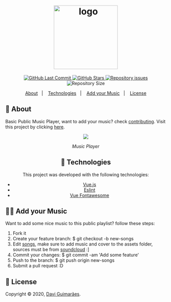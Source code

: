 <h1 align="center">
  <img alt="logo" src="https://i.imgur.com/iHflppC.png" width="200"/>
  <br>
</h1>

<p align="center">
  <a href="https://github.com/Davigl/vue-music-player/commits/master">
    <img alt="GitHub Last Commit" src="https://img.shields.io/github/last-commit/Davigl/vue-music-player?style=flat-square&color=ff69b4">
  </a>
  
  <a href="https://github.com/Davigl/vue-music-player/stargazers">
    <img alt="GitHub Stars" src="https://img.shields.io/github/stars/Davigl/vue-music-player.svg">
  </a>

  <a href="https://github.com/Davigl/vue-music-player/issues">
    <img alt="Repository issues" src="https://img.shields.io/github/issues/Davigl/vue-music-player?style=flat-square&color=yellow">
  </a>

  <img alt="Repository Size" src="https://img.shields.io/github/repo-size/Davigl/vue-music-player?style=flat-square&color=blueviolet">
</p>

<p align="center">
  <a href="#thinking-about">About</a>&nbsp;&nbsp;&nbsp;|&nbsp;&nbsp;&nbsp;
  <a href="#rocket-technologies">Technologies</a>&nbsp;&nbsp;&nbsp;|&nbsp;&nbsp;&nbsp;
  <a href="#user-content--add-your-music">Add your Music</a>&nbsp;&nbsp;&nbsp;|&nbsp;&nbsp;&nbsp;
  <a href="#memo-license">License</a>
</p>

## :thinking: About

Basic Public Music Player, want to add your music? check [contributing](#user-content--add-your-music). Visit this project by clicking [here](https://basic-music-player.netlify.com/).

<div align="center">

![](https://i.imgur.com/8AYdnRt.gif)

*Music Player*

## :rocket: Technologies

This project was developed with the following technologies:

- [Vue.js](https://github.com/axios/axios)
- [Eslint](https://github.com/eslint/eslint)
- [Vue Fontawesome](https://github.com/FortAwesome/vue-fontawesome)

</div>

## 💁🏻 Add your Music

Want to add some nice music to this public playlist? follow these steps:

1. Fork it
2. Create your feature branch: $ git checkout -b new-songs
3. Edit [songs](https://github.com/Davigl/vue-music-player/blob/master/src/mocks/songs.js), make sure to add music and cover to the assets folder, sources must be from [soundcloud](https://soundcloud.com/) :]
4. Commit your changes: $ git commit -am 'Add some feature'
5. Push to the branch: $ git push origin new-songs
6. Submit a pull request :D

## :memo: License

Copyright © 2020, [Davi Guimarães](https://github.com/davigl).
